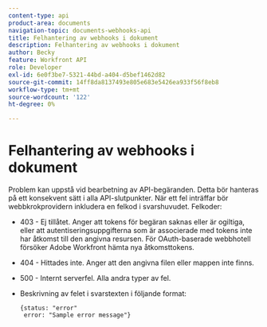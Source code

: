 ```yaml
---
content-type: api
product-area: documents
navigation-topic: documents-webhooks-api
title: Felhantering av webhooks i dokument
description: Felhantering av webhooks i dokument
author: Becky
feature: Workfront API
role: Developer
exl-id: 6e0f3be7-5321-44bd-a404-d5bef1462d82
source-git-commit: 14ff8da8137493e805e683e5426ea933f56f8eb8
workflow-type: tm+mt
source-wordcount: '122'
ht-degree: 0%

---
```


# Felhantering av webhooks i dokument

Problem kan uppstå vid bearbetning av API-begäranden. Detta bör hanteras på ett konsekvent sätt i alla API-slutpunkter. När ett fel inträffar bör webbkrokprovidern inkludera en felkod i svarshuvudet. Felkoder:

* 403 - Ej tillåtet. Anger att tokens för begäran saknas eller är ogiltiga, eller att autentiseringsuppgifterna som är associerade med tokens inte har åtkomst till den angivna resursen. För OAuth-baserade webbhotell försöker Adobe Workfront hämta nya åtkomsttokens.

* 404 - Hittades inte. Anger att den angivna filen eller mappen inte finns.

* 500 - Internt serverfel. Alla andra typer av fel.

* Beskrivning av felet i svarstexten i följande format:

  ```
  {status: "error"
   error: "Sample error message"}
  ```
